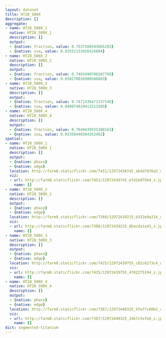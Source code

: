 ```yaml
---
layout: dataset
title: HT28_500X
description: []
aggregate:
- name: HT28_500X_1
  native: HT28_500X_1
  description: []
  output:
  - {native: fraction, value: 0.7537200593665283}
  - {native: ssa, value: 0.03551133926426684}
- name: HT28_500X_2
  native: HT28_500X_2
  description: []
  output:
  - {native: fraction, value: 0.7493490700387769}
  - {native: ssa, value: 0.038270016900586803}
- name: HT28_500X_3
  native: HT28_500X_3
  description: []
  output:
  - {native: fraction, value: 0.7471436471237546}
  - {native: ssa, value: 0.040074819412511585}
- name: HT28_500X_4
  native: HT28_500X_4
  description: []
  output:
  - {native: fraction, value: 0.7648439555380163}
  - {native: ssa, value: 0.03358446504352402}
spatial:
- name: HT28_500X_1
  native: HT28_500X_1
  description: []
  output:
  - {native: phase}
  - {native: edge}
  location: http://farm8.staticflickr.com/7451/12972438745_ab4d7976a3_o.png
  viz:
  - url: http://farm8.staticflickr.com/7451/12972438745_efd2e975b4_z.jpg
    name: []
- name: HT28_500X_2
  native: HT28_500X_2
  description: []
  output:
  - {native: phase}
  - {native: edge}
  location: http://farm8.staticflickr.com/7388/12972439215_b332e9a314_o.png
  viz:
  - url: http://farm8.staticflickr.com/7388/12972439215_8bacda1a43_z.jpg
    name: []
- name: HT28_500X_3
  native: HT28_500X_3
  description: []
  output:
  - {native: phase}
  - {native: edge}
  location: http://farm8.staticflickr.com/7425/12972439755_c02c6273c4_o.png
  viz:
  - url: http://farm8.staticflickr.com/7425/12972439755_47022f5194_z.jpg
    name: []
- name: HT28_500X_4
  native: HT28_500X_4
  description: []
  output:
  - {native: phase}
  - {native: edge}
  location: http://farm8.staticflickr.com/7367/12972440325_5fe77c80b2_o.png
  viz:
  - url: http://farm8.staticflickr.com/7367/12972440325_24b7c5e7e8_z.jpg
    name: []
dict: segmented-titanium
---
```

